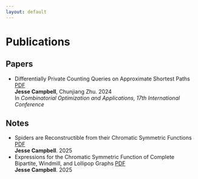```yaml
---
layout: default
---
```


  <h1>Publications</h1>
  
  <section id="papers">
    <h2>Papers</h2>
    <ul>
      <li>
        <span class="publication-title">Differentially Private Counting Queries on Approximate Shortest Paths</span> <a href="files/approximate_range_query.pdf" target="_blank">PDF</a><br>
         <span class="publication-authors"><b>Jesse Campbell</b>, Chunjiang Zhu. 2024</span><br>
        <span class="publication-venue">In <em>Combinatorial Optimization and Applications, 17th International Conference</em></span><br>
      </li>
    </ul>
  </section>
  
  <section id="notes">
    <h2>Notes</h2>
    <ul>
      <li>
        <span class="publication-title">Spiders are Reconstructible from their Chromatic Symmetric Functions</span> <a href="files/spiders.pdf" target="_blank">PDF</a><br> 
        <span class="publication-authors"><b>Jesse Campbell</b>. 2025</span><br>
      </li>
      <li>
        <span class="publication-title">Expressions for the Chromatic Symmetric Function of Complete Bipartite, Windmill, and Lollipop Graphs</span> <a href="files/bases.pdf" target="_blank">PDF</a><br>
        <span class="publication-authors"><b>Jesse Campbell</b>. 2025</span><br>
      </li>
    </ul>
  </section>
